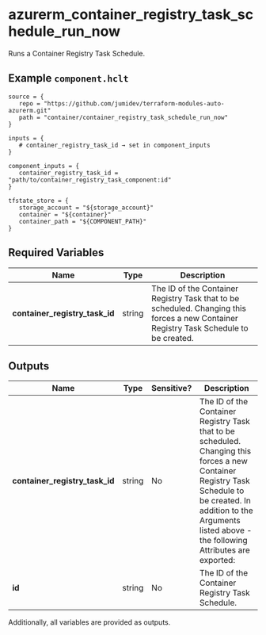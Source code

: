 # azurerm_container_registry_task_schedule_run_now

Runs a Container Registry Task Schedule.

## Example `component.hclt`

```hcl
source = {
   repo = "https://github.com/jumidev/terraform-modules-auto-azurerm.git"   
   path = "container/container_registry_task_schedule_run_now"   
}

inputs = {
   # container_registry_task_id → set in component_inputs
}

component_inputs = {
   container_registry_task_id = "path/to/container_registry_task_component:id"   
}

tfstate_store = {
   storage_account = "${storage_account}"   
   container = "${container}"   
   container_path = "${COMPONENT_PATH}"   
}

```

## Required Variables

| Name | Type |  Description |
| ---- | --------- |  ----------- |
| **container_registry_task_id** | string |  The ID of the Container Registry Task that to be scheduled. Changing this forces a new Container Registry Task Schedule to be created. | 



## Outputs

| Name | Type | Sensitive? | Description |
| ---- | ---- | --------- | --------- |
| **container_registry_task_id** | string | No  | The ID of the Container Registry Task that to be scheduled. Changing this forces a new Container Registry Task Schedule to be created. In addition to the Arguments listed above - the following Attributes are exported: | 
| **id** | string | No  | The ID of the Container Registry Task Schedule. | 

Additionally, all variables are provided as outputs.
